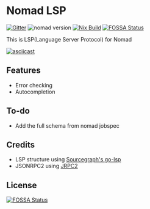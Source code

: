 # Nomad LSP

[![Gitter](https://badges.gitter.im/nomad-lsp/community.svg)](https://gitter.im/nomad-lsp/community?utm_source=badge&utm_medium=badge&utm_campaign=pr-badge)
![nomad version](https://img.shields.io/badge/nomad-0.9.1-blue.svg)
[![Nix Build](https://img.shields.io/travis/com/juliosueiras/terraform-lsp.svg?style=for-the-badge&logo=travis&label=Nix%20Build)](https://travis-ci.com/juliosueiras/terraform-lsp)
[![FOSSA Status](https://app.fossa.io/api/projects/git%2Bgithub.com%2Fjuliosueiras%2Fnomad-lsp.svg?type=shield)](https://app.fossa.io/projects/git%2Bgithub.com%2Fjuliosueiras%2Fnomad-lsp?ref=badge_shield)


This is LSP(Language Server Protocol) for Nomad

[![asciicast](https://asciinema.org/a/246266.svg)](https://asciinema.org/a/246266)

## Features

- Error checking
- Autocompletion

## To-do

- Add the full schema from nomad jobspec

## Credits
- LSP structure using [Sourcegraph's go-lsp](https://github.com/sourcegraph/go-lsp)
- JSONRPC2 using [JRPC2](https://bitbucket.org/creachadair/jrpc2)

## License
[![FOSSA Status](https://app.fossa.io/api/projects/git%2Bgithub.com%2Fjuliosueiras%2Fnomad-lsp.svg?type=large)](https://app.fossa.io/projects/git%2Bgithub.com%2Fjuliosueiras%2Fnomad-lsp?ref=badge_large)
